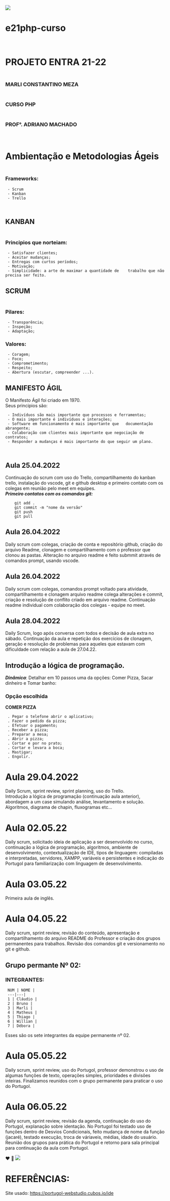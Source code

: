 ![](img%5CEntra21.png)
# __e21php-curso__ 
# <br> PROJETO ENTRA 21-22
 ### <br>MARLI CONSTANTINO MEZA
 ### <br>CURSO PHP
 ### <br>PROF°.  ADRIANO MACHADO
# <br>Ambientação e  Metodologias Ágeis
 ### <br>Frameworks:
     - Scrum
     - Kanban
     - Trello
 ## <br>KANBAN
 ### <br>Principios que norteiam:
     - Satisfazer clientes;
     - Aceitar mudanças;
     - Entregas com curtos períodos;
     - Motivação;
     - Simplicidade: a arte de maximar a quantidade de    trabalho que não precisa ser feito.
 ## SCRUM
 ### <br>Pilares:
     - Transparência;
     - Inspeção;
     - Adaptação;
 ### Valores:
     - Coragem;
     - Foco;
     - Comprometimento;
     - Respeito;
     - Abertura (escutar, compreender ...).
 ## MANIFESTO ÁGIL
 O Manifesto Ágil foi criado em 1970.
     <br>Seus principios são:

     - Indivíduos são mais importante que processos e ferramentas;
     - O mais importante é indivíduos e interações;
     - Software em funcionamento é mais importante que   documentação abrangente;
     - Colaboração com clientes mais importante que negociação de contratos;
     - Responder a mudanças é mais importante do que seguir um plano.

 ## <br>Aula 25.04.2022
 Continuação do scrum com uso do Trello, compartilhamento do kanban trello, instalação do vscode, git e github desktop e primeiro contato com os colegas em reunião pelo meet em equipes.
 <br> __*Primeiro contatos com os comandos git:*__
 ```
     git add . 
     git commit -m "nome da versão"
     git push
     git pull
 ```

 ## Aula 26.04.2022
 Daily scrum com colegas, criação de conta e repositório github, criação do arquivo Readme, clonagem e compartilhamento com o professor que clonou as pastas.
 Alteração no arquivo readme e feito submmit através de comandos prompt, usando vscode.

 ## Aula 26.04.2022
 Daily scrum com colegas, comandos prompt voltado para atividade, compartilhamento e clonagem arquivo readme colega alterações e commit, criação e resolução de conflito criado em arquivo readme.
 Continuação readme individual com colaboração dos colegas - equipe no meet.

 ## Aula 28.04.2022
 Daily Scrum, logo após conversa com todos e decisão de aula extra no sábado.
 Continuação da aula e repetição dos exercícios de clonagem, geração e resolução de problemas para aqueles que estavam com dificuldade com relação a aula de 27.04.22.

 ## Introdução a lógica de programação.
 __*Dinâmica*__: Detalhar em 10 passos uma da opções:
 Comer Pizza, Sacar dinheiro e Tomar banho:
 ### Opção escolhida
 __COMER PIZZA__

     . Pegar o telefone abrir o aplicativo;
     . Fazer o pedido da pizza;
     . Efetuar o pagamento;
     . Receber a pizza;
     . Preparar a mesa;
     . Abrir a pizza;
     . Cortar e por no prato;
     . Cortar e levara a boca;
     . Mastigar; 
     . Engolir.

 # Aula 29.04.2022
 Daily Scrum, sprint review, sprint planning, uso do Trello. 
 <br>Introdução a lógica de programação (continuação aula anterior), abordagem a um case simulando análise, levantamento e solução.
 <br>Algoritmos, diagrama de chapin, fluxogramas etc...

 # Aula 02.05.22
 Daily scrum, solicitado ideia de aplicação a ser desenvolvido no curso, continuação a lógica de programação, algoritmos, ambiente de desenvolvimento, contextualização de IDE, tipos de linguagem: compiladas e interpretadas, servidores, XAMPP, variáveis e persistentes e indicação do Portugol para familiarização com linguagem de desenvolvimento.

 # Aula 03.05.22
 Primeira aula de inglês.

 # Aula 04.05.22
 Daily scrum, sprint review, revisão do conteúdo, apresentação e compartilhamento do arquivo README do Professor e criação dos grupos permanentes para trabalhos. Revisão dos comandos git e versionamento no git e github.

## Grupo permante Nº 02:
### INTEGRANTES:
     NUM | NOME |
     ---|---|
     1 | Cláudio |
     2 | Bruno |
     3 | Marli |
     4 | Matheus |
     5 | Thiago |
     6 | Willian |
     7 | Débora |
 
 Esses são os sete integrantes da equipe permanente nº 02.

 # Aula 05.05.22
 Daily scrum, sprint review, uso do Portugol, professor demonstrou o uso de algumas funções de texto, operações simples, prioridades e divisões inteiras. Finalizamos reunidos com o grupo permanente para praticar o uso do Portugol.
 
 # Aula 06.05.22
 Daily scrum, sprint review, revisão da agenda, continuação do uso do Portugol, explanação sobre identação.
 No Portugol foi testado uso de funções dentro de Desvios Condicionais, feito mudança de nome da função (jacaré), testado execução, troca de váriaveis, médias, idade do usuário. 
 Reunião dos grupos para prática do Portugol e retorno para sala principal para continuação da aula com Portugol.
 
 ♥️ 📖
 ![](img%5CGit.png)

# REFERÊNCIAS:
 Site usado: <https://portugol-webstudio.cubos.io/ide>
